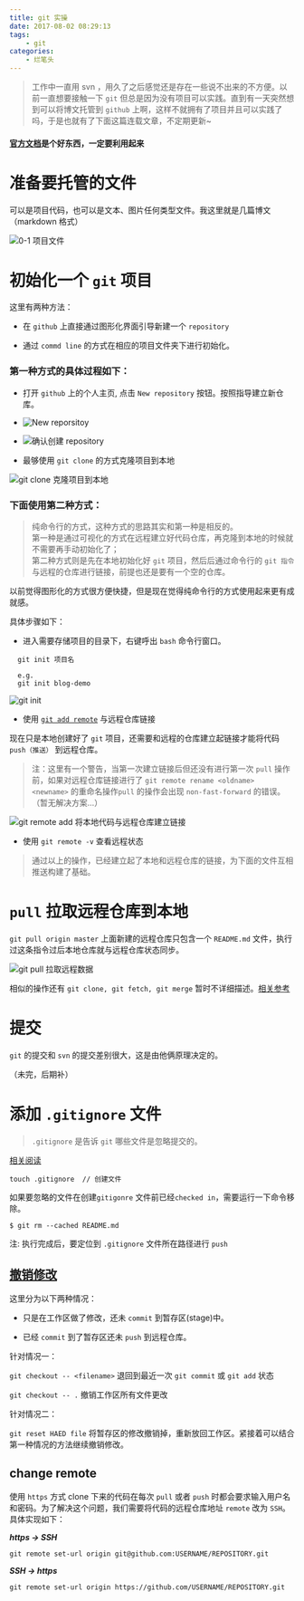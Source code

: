 ```yaml
---
title: git 实操
date: 2017-08-02 08:29:13
tags:
    - git
categories:
    - 烂笔头
---
```



> 工作中一直用 svn ，用久了之后感觉还是存在一些说不出来的不方便。以前一直想要接触一下 `git` 但总是因为没有项目可以实践。直到有一天突然想到可以将博文托管到 `github` 上啊，这样不就拥有了项目并且可以实践了吗，于是也就有了下面这篇连载文章，不定期更新~

<!--more-->

#### **[官方文档](https://help.github.com/)是个好东西，一定要利用起来**

# **准备要托管的文件**

可以是项目代码，也可以是文本、图片任何类型文件。我这里就是几篇博文（markdown 格式）

![0-1 项目文件](https://myblog-static.oss-cn-beijing.aliyuncs.com/post-imgs/git%E5%AE%9E%E6%93%8D/0-1%20%E9%A1%B9%E7%9B%AE%E6%96%87%E4%BB%B6.png)

# **初始化一个 `git` 项目**

这里有两种方法：

  - 在 `github` 上直接通过图形化界面引导新建一个 `repository`

  - 通过 `commd line` 的方式在相应的项目文件夹下进行初始化。


### **第一种方式的具体过程如下：**

  - 打开 `github` 上的个人主页, 点击 `New repository` 按钮。按照指导建立新仓库。

  - ![New reporsitoy](https://myblog-static.oss-cn-beijing.aliyuncs.com/post-imgs/git%E5%AE%9E%E6%93%8D/1-%201%20%E5%88%9D%E5%A7%8B%E5%8C%96%20git%20%E9%A1%B9%E7%9B%AE.png)

  - ![确认创建 repository](https://myblog-static.oss-cn-beijing.aliyuncs.com/post-imgs/git%E5%AE%9E%E6%93%8D/1-%202%20%E5%88%9B%E5%BB%BA%20reposito.png)

  - 最够使用 `git clone` 的方式克隆项目到本地

  ![git clone 克隆项目到本地](https://myblog-static.oss-cn-beijing.aliyuncs.com/post-imgs/git%E5%AE%9E%E6%93%8D/1%20-3%20git%20clone.png?x-oss-process=style/blogImg-watermark)


### **下面使用第二种方式：**

  >纯命令行的方式，这种方式的思路其实和第一种是相反的。<br/>
  第一种是通过可视化的方式在远程建立好代码仓库，再克隆到本地的时候就不需要再手动初始化了；<br/>
  第二种方式则是先在本地初始化好 `git` 项目，然后后通过命令行的 `git 指令` 与远程的仓库进行链接，前提也还是要有一个空的仓库。

  以前觉得图形化的方式很方便快捷，但是现在觉得纯命令行的方式使用起来更有成就感。

  具体步骤如下：

  - 进入需要存储项目的目录下，右键呼出 `bash` 命令行窗口。

  ```
    git init 项目名

    e.g.
    git init blog-demo
  ```

  ![git init](https://myblog-static.oss-cn-beijing.aliyuncs.com/post-imgs/git%E5%AE%9E%E6%93%8D/1-4%20git%20init.png?x-oss-process=style/blogImg-watermark)

- 使用 [`git add remote`](https://help.github.com/articles/adding-a-remote/) 与远程仓库链接

现在只是本地创建好了 `git` 项目，还需要和远程的仓库建立起链接才能将代码 `push（推送）` 到远程仓库。

> 注：这里有一个警告，当第一次建立链接后但还没有进行第一次 `pull` 操作前，如果对远程仓库链接进行了 `git remote rename <oldname> <newname>` 的重命名操作`pull` 的操作会出现 `non-fast-forward` 的错误。（暂无解决方案...）



![git remote add 将本地代码与远程仓库建立链接](https://myblog-static.oss-cn-beijing.aliyuncs.com/post-imgs/git%E5%AE%9E%E6%93%8D/1-5%20git%20remote.png?x-oss-process=style/blogImg-watermark)

- 使用 `git remote -v` 查看远程状态

> 通过以上的操作，已经建立起了本地和远程仓库的链接，为下面的文件互相推送构建了基础。

# **`pull` 拉取远程仓库到本地**

`git pull origin master` 上面新建的远程仓库只包含一个 `README.md` 文件，执行过这条指令过后本地仓库就与远程仓库状态同步。

![git pull 拉取远程数据](https://myblog-static.oss-cn-beijing.aliyuncs.com/post-imgs/git%E5%AE%9E%E6%93%8D/2%20-%201%20git%20pull.png?x-oss-process=style/blogImg-watermark)

相似的操作还有 `git clone, git fetch, git merge` 暂时不详细描述。[相关参考](https://help.github.com/articles/fetching-a-remote/)

# **提交**

`git` 的提交和 `svn` 的提交差别很大，这是由他俩原理决定的。

（未完，后期补）

# **添加 `.gitignore` 文件**

> `.gitignore` 是告诉 `git` 哪些文件是忽略提交的。



[相关阅读](https://help.github.com/articles/ignoring-files/)

```
touch .gitignore  // 创建文件
```

如果要忽略的文件在创建`gitigonre` 文件前已经`checked in`，需要运行一下命令移除。

`$ git rm --cached README.md`

注: 执行完成后，要定位到 `.gitignore` 文件所在路径进行 `push`

## [撤销修改](https://www.liaoxuefeng.com/wiki/0013739516305929606dd18361248578c67b8067c8c017b000/001374831943254ee90db11b13d4ba9a73b9047f4fb968d000)

这里分为以下两种情况：

- 只是在工作区做了修改，还未 `commit` 到暂存区(stage)中。

- 已经 `commit` 到了暂存区还未 `push` 到远程仓库。

针对情况一：

`git checkout -- <filename>`  退回到最近一次 `git commit` 或 `git add` 状态

`git checkout -- .` 撤销工作区所有文件更改

针对情况二：

`git reset HAED file` 将暂存区的修改撤销掉，重新放回工作区。紧接着可以结合第一种情况的方法继续撤销修改。

## change remote

使用 `https` 方式 clone 下来的代码在每次 `pull` 或者 `push` 时都会要求输入用户名和密码。为了解决这个问题，我们需要将代码的远程仓库地址 `remote` 改为 `SSH`。 具体实现如下：

***https -> SSH***

```git
git remote set-url origin git@github.com:USERNAME/REPOSITORY.git
```

***SSH -> https***

```git
git remote set-url origin https://github.com/USERNAME/REPOSITORY.git
```
















